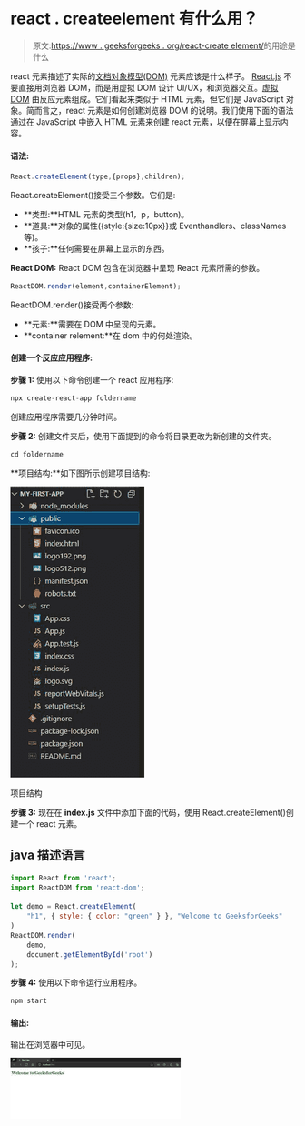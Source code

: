 # react . createelement 有什么用？

> 原文:[https://www . geeksforgeeks . org/react-create element/](https://www.geeksforgeeks.org/what-is-the-use-of-react-createelement/)的用途是什么

react 元素描述了实际的[文档对象模型(DOM)](https://www.geeksforgeeks.org/dom-document-object-model/) 元素应该是什么样子。 [React.js](https://www.geeksforgeeks.org/react-js-introduction-working/) 不要直接用浏览器 DOM，而是用虚拟 DOM 设计 UI/UX，和浏览器交互。[虚拟 DOM](https://www.geeksforgeeks.org/reactjs-virtual-dom/) 由反应元素组成。它们看起来类似于 HTML 元素，但它们是 JavaScript 对象。简而言之，react 元素是如何创建浏览器 DOM 的说明。我们使用下面的语法通过在 JavaScript 中嵌入 HTML 元素来创建 react 元素，以便在屏幕上显示内容。

#### **语法:**

```jsx
React.createElement(type,{props},children); 
```

React.createElement()接受三个参数。它们是:

*   **类型:**HTML 元素的类型(h1，p，button)。
*   **道具:**对象的属性({style:{size:10px}}或 Eventhandlers、classNames 等)。
*   **孩子:**任何需要在屏幕上显示的东西。

**React DOM:** React DOM 包含在浏览器中呈现 React 元素所需的参数。

```jsx
ReactDOM.render(element,containerElement);
```

ReactDOM.render()接受两个参数:

*   **元素:**需要在 DOM 中呈现的元素。
*   **container relement:**在 dom 中的何处渲染。

#### 创建一个反应应用程序:

**步骤 1:** 使用以下命令创建一个 react 应用程序:

```jsx
npx create-react-app foldername
```

创建应用程序需要几分钟时间。

**步骤 2:** 创建文件夹后，使用下面提到的命令将目录更改为新创建的文件夹。

```jsx
cd foldername
```

**项目结构:**如下图所示创建项目结构:

![](img/7bb579755ddb6e1436b2f0e141251c9b.png)

项目结构

**步骤 3:** 现在在 **index.js** 文件中添加下面的代码，使用 React.createElement()创建一个 react 元素。

## java 描述语言

```jsx
import React from 'react';
import ReactDOM from 'react-dom';

let demo = React.createElement(
    "h1", { style: { color: "green" } }, "Welcome to GeeksforGeeks"
)
ReactDOM.render(
    demo,
    document.getElementById('root')
);
```

**步骤 4:** 使用以下命令运行应用程序。

```jsx
npm start
```

#### 输出:

输出在浏览器中可见。

![](img/1e0eb929160aa5ac88f6b06a7ef61f6e.png)